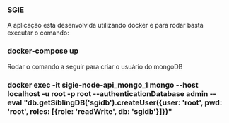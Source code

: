 ### SGIE

A aplicação está desenvolvida utilizando docker e para rodar basta executar o comando:

### docker-compose up

Rodar o comando a seguir para criar o usuário do mongoDB
### docker exec -it sigie-node-api_mongo_1 mongo --host localhost -u root -p root --authenticationDatabase admin --eval "db.getSiblingDB('sgidb').createUser({user: 'root', pwd: 'root', roles: [{role: 'readWrite', db: 'sgidb'}]})"


